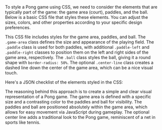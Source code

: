To style a Pong game using CSS, we need to consider the elements that are typically part of the game: the game area (court), paddles, and the ball. Below is a basic CSS file that styles these elements. You can adjust the sizes, colors, and other properties according to your specific design preferences.


This CSS file includes styles for the game area, paddles, and ball. The `.game-area` class defines the size and appearance of the playing field. The `.paddle` class is used for both paddles, with additional `.paddle-left` and `.paddle-right` classes to position them on the left and right sides of the game area, respectively. The `.ball` class styles the ball, giving it a round shape with `border-radius: 50%`. The optional `.center-line` class creates a dashed line down the center of the game area, which can be a nice visual touch.

Here's a JSON checklist of the elements styled in the CSS:


The reasoning behind this approach is to create a simple and clear visual representation of a Pong game. The game area is defined with a specific size and a contrasting color to the paddles and ball for visibility. The paddles and ball are positioned absolutely within the game area, which allows for easy movement via JavaScript during gameplay. The optional center line adds a traditional look to the Pong game, reminiscent of a net in sports like tennis.